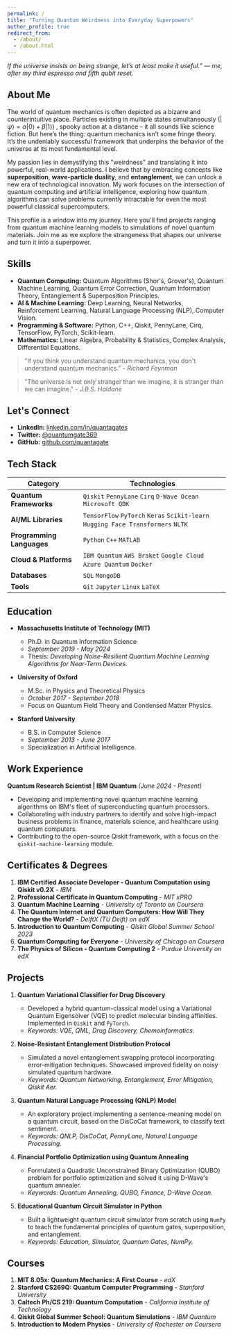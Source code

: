 ```yaml
---
permalink: /
title: "Turning Quantum Weirdness into Everyday Superpowers"
author_profile: true
redirect_from: 
  - /about/
  - /about.html
---
```



*If the universe insists on being strange, let’s at least make it useful.” — me, after my third espresso and fifth qubit reset.*


## About Me

The world of quantum mechanics is often depicted as a bizarre and counterintuitive place. Particles existing in multiple states simultaneously $(|\psi\rangle = \alpha |0\rangle + \beta |1\rangle)$ , spooky action at a distance – it all sounds like science fiction. But here’s the thing: quantum mechanics isn’t some fringe theory. It’s the undeniably successful framework that underpins the behavior of the universe at its most fundamental level.

My passion lies in demystifying this "weirdness" and translating it into powerful, real-world applications. I believe that by embracing concepts like **superposition**, **wave-particle duality**, and **entanglement**, we can unlock a new era of technological innovation. My work focuses on the intersection of quantum computing and artificial intelligence, exploring how quantum algorithms can solve problems currently intractable for even the most powerful classical supercomputers.

This profile is a window into my journey. Here you'll find projects ranging from quantum machine learning models to simulations of novel quantum materials. Join me as we explore the strangeness that shapes our universe and turn it into a superpower.


## Skills

* **Quantum Computing:** Quantum Algorithms (Shor's, Grover's), Quantum Machine Learning, Quantum Error Correction, Quantum Information Theory, Entanglement & Superposition Principles.
* **AI & Machine Learning:** Deep Learning, Neural Networks, Reinforcement Learning, Natural Language Processing (NLP), Computer Vision.
* **Programming & Software:** Python, C++, Qiskit, PennyLane, Cirq, TensorFlow, PyTorch, Scikit-learn.
* **Mathematics:** Linear Algebra, Probability & Statistics, Complex Analysis, Differential Equations.


> "If you think you understand quantum mechanics, you don't understand quantum mechanics." - *Richard Feynman*

> "The universe is not only stranger than we imagine, it is stranger than we can imagine." - *J.B.S. Haldane*


## Let's Connect

* **LinkedIn:** [linkedin.com/in/quantagates](https://www.linkedin.com/in/quantagates)
* **Twitter:** [@quantumgate369](https://twitter.com/quantumgate369)
* **GitHub:** [github.com/quantagate](https://github.com/quantagate)


## Tech Stack

| Category              | Technologies                                                                          |
| --------------------- | ------------------------------------------------------------------------------------- |
| **Quantum Frameworks**| `Qiskit` `PennyLane` `Cirq` `D-Wave Ocean` `Microsoft QDK`                              |
| **AI/ML Libraries** | `TensorFlow` `PyTorch` `Keras` `Scikit-learn` `Hugging Face Transformers` `NLTK`        |
| **Programming Languages**| `Python` `C++` `MATLAB`                                                              |
| **Cloud & Platforms** | `IBM Quantum` `AWS Braket` `Google Cloud` `Azure Quantum` `Docker`                      |
| **Databases** | `SQL` `MongoDB`                                                                       |
| **Tools** | `Git` `Jupyter` `Linux` `LaTeX`                                                       |


## Education

* **Massachusetts Institute of Technology (MIT)**
    * Ph.D. in Quantum Information Science
    * *September 2019 - May 2024*
    * Thesis: *Developing Noise-Resilient Quantum Machine Learning Algorithms for Near-Term Devices.*

* **University of Oxford**
    * M.Sc. in Physics and Theoretical Physics
    * *October 2017 - September 2018*
    * Focus on Quantum Field Theory and Condensed Matter Physics.

* **Stanford University**
    * B.S. in Computer Science
    * *September 2013 - June 2017*
    * Specialization in Artificial Intelligence.


## Work Experience

**Quantum Research Scientist | IBM Quantum**
*(June 2024 - Present)*

* Developing and implementing novel quantum machine learning algorithms on IBM's fleet of superconducting quantum processors.
* Collaborating with industry partners to identify and solve high-impact business problems in finance, materials science, and healthcare using quantum computers.
* Contributing to the open-source Qiskit framework, with a focus on the `qiskit-machine-learning` module.


## Certificates & Degrees

1.  **IBM Certified Associate Developer - Quantum Computation using Qiskit v0.2X** - *IBM*
2.  **Professional Certificate in Quantum Computing** - *MIT xPRO*
3.  **Quantum Machine Learning** - *University of Toronto on Coursera*
4.  **The Quantum Internet and Quantum Computers: How Will They Change the World?** - *DelftX (TU Delft) on edX*
5.  **Introduction to Quantum Computing** - *Qiskit Global Summer School 2023*
6.  **Quantum Computing for Everyone** - *University of Chicago on Coursera*
7.  **The Physics of Silicon - Quantum Computing 2** - *Purdue University on edX*


## Projects

1.  **Quantum Variational Classifier for Drug Discovery**
    * Developed a hybrid quantum-classical model using a Variational Quantum Eigensolver (VQE) to predict molecular binding affinities. Implemented in `Qiskit` and `PyTorch`.
    * *Keywords: VQE, QML, Drug Discovery, Chemoinformatics.*

2.  **Noise-Resistant Entanglement Distribution Protocol**
    * Simulated a novel entanglement swapping protocol incorporating error-mitigation techniques. Showcased improved fidelity on noisy simulated quantum hardware.
    * *Keywords: Quantum Networking, Entanglement, Error Mitigation, Qiskit Aer.*

3.  **Quantum Natural Language Processing (QNLP) Model**
    * An exploratory project implementing a sentence-meaning model on a quantum circuit, based on the DisCoCat framework, to classify text sentiment.
    * *Keywords: QNLP, DisCoCat, PennyLane, Natural Language Processing.*

4.  **Financial Portfolio Optimization using Quantum Annealing**
    * Formulated a Quadratic Unconstrained Binary Optimization (QUBO) problem for portfolio optimization and solved it using D-Wave's quantum annealer.
    * *Keywords: Quantum Annealing, QUBO, Finance, D-Wave Ocean.*

5.  **Educational Quantum Circuit Simulator in Python**
    * Built a lightweight quantum circuit simulator from scratch using `NumPy` to teach the fundamental principles of quantum gates, superposition, and entanglement.
    * *Keywords: Education, Simulator, Quantum Gates, NumPy.*


## Courses

1.  **MIT 8.05x: Quantum Mechanics: A First Course** - *edX*
2.  **Stanford CS269Q: Quantum Computer Programming** - *Stanford University*
3.  **Caltech Ph/CS 219: Quantum Computation** - *California Institute of Technology*
4.  **Qiskit Global Summer School: Quantum Simulations** - *IBM Quantum*
5.  **Introduction to Modern Physics** - *University of Rochester on Coursera*